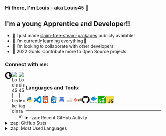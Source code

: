 ### Hi there, I'm Louis - aka [Louis45][website] 👋 

## I'm a young Apprentice and Developer!!

- 🔭 I just made [claim-free-steam-packages](https://github.com/Luois45/claim-free-steam-packages) publicly available!
- 🌱 I’m currently learning everything 🤣
- 👯 I’m looking to collaborate with other developers
- 🥅 2022 Goals: Contribute more to Open Source projects

### Connect with me:

[<img align="left" alt="linktree.louis45.de" width="22px" src="https://raw.githubusercontent.com/iconic/open-iconic/master/svg/globe.svg" />][website]
[<img align="left" alt="Louis45 | LinkedIn" width="22px" src="https://cdn.jsdelivr.net/npm/simple-icons@v3/icons/linkedin.svg" />][linkedin]
[<img align="left" alt="Louis45 | Instagram" width="22px" src="https://cdn.jsdelivr.net/npm/simple-icons@v3/icons/instagram.svg" />][instagram]

<br />

### Languages and Tools:

[<img align="left" alt="Python" width="26px" src="https://raw.githubusercontent.com/github/explore/80688e429a7d4ef2fca1e82350fe8e3517d3494d/topics/python/python.png" />](https://github.com/topics/python)
[<img align="left" alt="Visual Studio Code" width="26px" src="https://raw.githubusercontent.com/github/explore/bbd48b997e8d0bef63f676eca4da5e1f76487b56/topics/visual-studio-code/visual-studio-code.png" />](https://github.com/topics/visual-studio-code)
[<img align="left" alt="HTML" width="26px" src="https://raw.githubusercontent.com/github/explore/80688e429a7d4ef2fca1e82350fe8e3517d3494d/topics/html/html.png" />](https://github.com/topics/html)
[<img align="left" alt="CSS" width="26px" src="https://raw.githubusercontent.com/github/explore/80688e429a7d4ef2fca1e82350fe8e3517d3494d/topics/css/css.png" />](https://github.com/topics/css)
[<img align="left" alt="SQL" width="26px" src="https://raw.githubusercontent.com/github/explore/80688e429a7d4ef2fca1e82350fe8e3517d3494d/topics/sql/sql.png" />](https://github.com/topics/sql)
[<img align="left" alt="MySQL" width="26px" src="https://raw.githubusercontent.com/github/explore/80688e429a7d4ef2fca1e82350fe8e3517d3494d/topics/mysql/mysql.png" />](https://github.com/topics/mysql)
[<img align="left" alt="Git" width="26px" src="https://raw.githubusercontent.com/github/explore/80688e429a7d4ef2fca1e82350fe8e3517d3494d/topics/git/git.png" />](https://github.com/topics/git)
[<img align="left" alt="GitHub" width="26px" src="https://raw.githubusercontent.com/github/explore/78df643247d429f6cc873026c0622819ad797942/topics/github/github.png" />](https://github.com/topics/github)
[<img align="left" alt="GitHub" width="26px" src="https://raw.githubusercontent.com/github/explore/80688e429a7d4ef2fca1e82350fe8e3517d3494d/topics/docker/docker.png" />](https://github.com/topics/docker)
[<img align="left" alt="Selenium" width="26px" src="https://raw.githubusercontent.com/github/explore/6c7084bb772f6fabaae377f5ae4a607594234ee6/topics/selenium/selenium.png" />](https://github.com/topics/selenium)
[<img align="left" alt="JavaScript" width="26px" src="https://raw.githubusercontent.com/github/explore/80688e429a7d4ef2fca1e82350fe8e3517d3494d/topics/javascript/javascript.png" />](https://github.com/topics/javascript)

<br />
<br />

---

<details>
  <summary>:zap: Recent GitHub Activity</summary>
  
<!--START_SECTION:activity-->
1. 🎉 Merged PR [#45](https://github.com/Luois45/DiscordShopBot/pull/45) in [Luois45/DiscordShopBot](https://github.com/Luois45/DiscordShopBot)
2. 🗣 Commented on [#45](https://github.com/Luois45/DiscordShopBot/issues/45) in [Luois45/DiscordShopBot](https://github.com/Luois45/DiscordShopBot)
3. 🎉 Merged PR [#47](https://github.com/Luois45/DiscordShopBot/pull/47) in [Luois45/DiscordShopBot](https://github.com/Luois45/DiscordShopBot)
4. 🗣 Commented on [#47](https://github.com/Luois45/DiscordShopBot/issues/47) in [Luois45/DiscordShopBot](https://github.com/Luois45/DiscordShopBot)
5. ❗️ Closed issue [#41](https://github.com/Luois45/DiscordShopBot/issues/41) in [Luois45/DiscordShopBot](https://github.com/Luois45/DiscordShopBot)
6. 🗣 Commented on [#41](https://github.com/Luois45/DiscordShopBot/issues/41) in [Luois45/DiscordShopBot](https://github.com/Luois45/DiscordShopBot)
7. 🗣 Commented on [#41](https://github.com/Luois45/DiscordShopBot/issues/41) in [Luois45/DiscordShopBot](https://github.com/Luois45/DiscordShopBot)
8. ❗️ Closed issue [#40](https://github.com/Luois45/DiscordShopBot/issues/40) in [Luois45/DiscordShopBot](https://github.com/Luois45/DiscordShopBot)
9. 🗣 Commented on [#40](https://github.com/Luois45/DiscordShopBot/issues/40) in [Luois45/DiscordShopBot](https://github.com/Luois45/DiscordShopBot)
10. ❌ Closed PR [#1](https://github.com/Luois45/Linktree/pull/1) in [Luois45/Linktree](https://github.com/Luois45/Linktree)
<!--END_SECTION:activity-->
  
</details>

<details>
  <summary>:zap: GitHub Stats</summary>
  <a href="https://github.com/Luois45?tab=repositories">
    <img align="center" alt="Louis45's GitHub Stats" src="https://github-readme-stats.vercel.app/api?username=Luois45&count_private=true&theme=tokyonight&show_icons=true" />
  </a>
</details>

<details>
  <summary>:zap: Most Used Languages</summary>
  <a href="https://github.com/Luois45?tab=repositories">
    <img align="center" alt="Louis45's Most Used Languages" src="https://github-readme-stats.vercel.app/api/top-langs/?username=Luois45&count_private=true&theme=tokyonight&layout=compact" />
  </a>
</details>

[website]: https://linktree.louis45.de/
[instagram]: https://rebrand.ly/instagram-45
[linkedin]: https://rebrand.ly/linkedin-45
